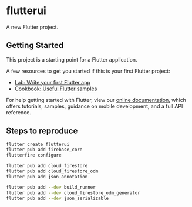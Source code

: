 # flutterui

A new Flutter project.

## Getting Started

This project is a starting point for a Flutter application.

A few resources to get you started if this is your first Flutter project:

- [Lab: Write your first Flutter app](https://flutter.dev/docs/get-started/codelab)
- [Cookbook: Useful Flutter samples](https://flutter.dev/docs/cookbook)

For help getting started with Flutter, view our
[online documentation](https://flutter.dev/docs), which offers tutorials,
samples, guidance on mobile development, and a full API reference.

## Steps to reproduce

```bash
flutter create flutterui
flutter pub add firebase_core
flutterfire configure

flutter pub add cloud_firestore
flutter pub add cloud_firestore_odm
flutter pub add json_annotation

flutter pub add --dev build_runner
flutter pub add --dev cloud_firestore_odm_generator
flutter pub add --dev json_serializable
```